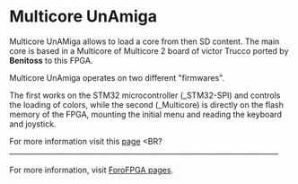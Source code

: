 # Multicore UnAmiga

Multicore UnAMiga allows to load a core from then SD content. The main core is based in a Multicore of Multicore 2 board of victor Trucco ported  by **Benitoss** to this FPGA.

Multicore UnAmiga operates on two different "firmwares".

The first works on the STM32 microcontroller (_STM32-SPI) and controls the loading of colors, 
while the second (_Multicore) is directly on the flash memory of the FPGA, mounting the initial menu and reading the keyboard and joystick.

For more information visit this [page](http://www.forofpga.es/viewtopic.php?f=141&t=263)
<BR?___________________________________________________________________________<BR><BR>
For more information, visit [ForoFPGA pages](http://unamiga.forofpga.es).<BR>
